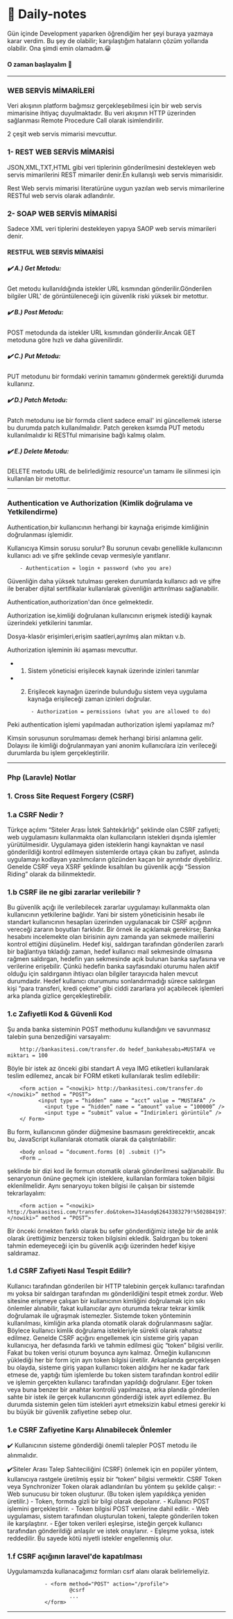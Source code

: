 # 💫 Daily-notes
Gün içinde Development yaparken öğrendiğim her şeyi buraya yazmaya karar verdim. Bu şey de olabilir; karşılaştığım hataların çözüm yollarıda olabilir. Ona şimdi emin olamadım.😀
#### O zaman başlayalım 🚀

<hr></hr>

### WEB SERVİS MİMARİLERİ
Veri akışının platform bağımsız gerçekleşebilmesi için bir web servis mimarisine ihtiyaç duyulmaktadır. Bu veri akışının HTTP üzerinden sağlanması Remote Procedure Call olarak isimlendirilir.

2 çeşit web servis mimarisi mevcuttur.

### 1- REST WEB SERVİS MİMARİSİ

JSON,XML,TXT,HTML gibi veri tiplerinin gönderilmesini destekleyen web servis mimarilerini REST mimariler denir.En kullanışlı web servis mimarisidir.

Rest Web servis mimarisi literatürüne uygun yazılan web servis mimarilerine RESTful web servis olarak adlandırılır.

### 2- SOAP WEB SERVİS MİMARİSİ

Sadece XML veri tiplerini destekleyen yapıya SAOP web servis mimarileri denir.

#### RESTFUL WEB SERVİS MİMARİSİ

##### ✔️ A.) Get Metodu:
Get metodu kullanıldığında istekler URL kısmından gönderilir.Gönderilen bilgiler URL' de görüntüleneceği için güvenlik riski yüksek bir metottur.

##### ✔️ B.) Post Metodu:
POST metodunda da istekler URL kısmından gönderilir.Ancak GET metoduna göre hızlı ve daha güvenilirdir.

##### ✔️ C.) Put Metodu:
PUT metodunu bir formdaki verinin tamamını göndermek gerektiği durumda kullanırız.

##### ✔️ D.) Patch Metodu:
Patch metodunu ise bir formda client sadece email' ini güncellemek isterse bu durumda patch kullanılmalıdır.
Patch gereken ksımda PUT metodu kullanılmalıdır ki RESTful mimarisine bağlı kalmış olalım.

##### ✔️ E.) Delete Metodu:
DELETE metodu URL de belirlediğimiz resource'un tamamı ile silinmesi için kullanılan bir metottur.

<hr></hr>

### Authentication ve Authorization (Kimlik doğrulama ve Yetkilendirme)

Authentication,bir kullanıcının herhangi bir kaynağa erişimde kimliğinin doğrulanması işlemidir.

Kullanıcıya Kimsin sorusu sorulur? Bu sorunun cevabı genellikle kullanıcının kullanıcı  adı ve  şifre şeklinde cevap vermesiyle yanıtlanır.

        - Authentication = login + password (who you are)

Güvenliğin daha yüksek tutulması gereken durumlarda kullanıcı adı ve şifre ile beraber dijital sertifikalar kullanılarak güvenliğin arttırılması sağlanabilir.

Authentication,authorization'dan önce gelmektedir.

Authorization ise,kimliği doğrulanan kullanıcının erişmek istediği kaynak üzerindeki yetkilerini tanımlar.

Dosya-klasör erişimleri,erişim saatleri,ayrılmış alan miktarı v.b.

Authorization işleminin iki aşaması mevcuttur.

- 1) Sistem yöneticisi erişilecek kaynak üzerinde izinleri tanımlar

- 2) Erişilecek kaynağın üzerinde bulunduğu sistem veya uygulama kaynağa erişileceği zaman izinleri doğrular.

          - Authorization = permissions (what you are allowed to do)

Peki authentication işlemi yapılmadan authorization işlemi yapılamaz mı?

Kimsin sorusunun sorulmaması demek herhangi birisi anlamına gelir. Dolayısı ile kimliği doğrulanmayan yani anonim kullanıcılara izin verileceği durumlarda bu işlem gerçekleştirilir.

<hr></hr>

### Php (Laravle) Notlar
### 1. Cross Site Request Forgery (CSRF)
### 1.a CSRF Nedir ?

Türkçe açılımı “Siteler Arası İstek Sahtekârlığı” şeklinde olan CSRF zafiyeti; web uygulamasını kullanmakta olan kullanıcıların istekleri dışında işlemler yürütülmesidir. Uygulamaya giden isteklerin hangi kaynaktan ve nasıl gönderildiği kontrol edilmeyen sistemlerde ortaya çıkan bu zafiyet, aslında uygulamayı kodlayan yazılımcıların gözünden kaçan bir ayrıntıdır diyebiliriz. Genelde CSRF veya XSRF şeklinde kısaltılan bu güvenlik açığı “Session Riding” olarak da bilinmektedir.

### 1.b CSRF ile ne gibi zararlar verilebilir ?

Bu güvenlik açığı ile verilebilecek zararlar uygulamayı kullanmakta olan kullanıcının yetkilerine bağlıdır. Yani bir sistem yöneticisinin hesabı ile standart kullanıcının hesapları üzerinden uygulanacak bir CSRF açığının vereceği zararın boyutları farklıdır. Bir örnek ile açıklamak gerekirse; Banka hesabını incelemekte olan birisinin aynı zamanda yan sekmede maillerini kontrol ettiğini düşünelim. Hedef kişi, saldırgan tarafından gönderilen zararlı bir bağlantıya tıkladığı zaman, hedef kullanıcı mail sekmesinde olmasına rağmen saldırgan, hedefin yan sekmesinde açık bulunan banka sayfasına ve verilerine erişebilir. Çünkü hedefin banka sayfasındaki oturumu halen aktif olduğu için saldırganın ihtiyacı olan bilgiler tarayıcıda halen mevcut durumdadır. Hedef kullanıcı oturumunu sonlandırmadığı sürece saldırgan kişi “para transferi, kredi çekme” gibi ciddi zararlara yol açabilecek işlemleri arka planda gizlice gerçekleştirebilir.

### 1.c Zafiyetli Kod & Güvenli Kod

Şu anda banka sisteminin POST methodunu kullandığını ve savunmasız talebin şuna benzediğini varsayalım:

        http://bankasitesi.com/transfer.do hedef_bankahesabı=MUSTAFA ve miktarı = 100

Böyle bir istek az önceki gibi standart A veya IMG etiketleri kullanılarak teslim edilemez, ancak bir FORM etiketi kullanılarak teslim edilebilir:

        <form action = “<nowiki> http://bankasitesi.com/transfer.do </nowiki>” method = “POST”>
              <input type = “hidden” name = “acct” value = “MUSTAFA” />
                <input type = “hidden” name = “amount” value = “100000” />
                <input type = “submit” value = “İndirimleri görüntüle” /> 
        </ Form>

Bu form, kullanıcının gönder düğmesine basmasını gerektirecektir, ancak bu, JavaScript kullanılarak otomatik olarak da çalıştırılabilir:

        <body onload = “document.forms [0] .submit ()”>
        <Form …

şeklinde bir dizi kod ile formun otomatik olarak gönderilmesi sağlanabilir.
Bu senaryonun önüne geçmek için isteklere, kullanılan formlara token bilgisi eklenilmelidir. Aynı senaryoyu token bilgisi ile çalışan bir sistemde tekrarlayalım:

        <form action = “<nowiki> http://bankasitesi.com/transfer.do&token=314asdq62643383279!%5028841971 </nowiki>” method = “POST”>

Bir önceki örnekten farklı olarak bu sefer gönderdiğimiz isteğe bir de anlık olarak ürettiğimiz benzersiz token bilgisini ekledik. Saldırgan bu tokeni tahmin edemeyeceği için bu güvenlik açığı üzerinden hedef kişiye saldıramaz.

### 1.d CSRF Zafiyeti Nasıl Tespit Edilir?

Kullanıcı tarafından gönderilen bir HTTP talebinin gerçek kullanıcı tarafından mı yoksa bir saldırgan tarafından mı gönderildiğini tespit etmek zordur. Web sitesine erişmeye çalışan bir kullanıcının kimliğini doğrulamak için sıkı önlemler alınabilir, fakat kullanıcılar aynı oturumda tekrar tekrar kimlik doğrulamak ile uğraşmak istemezler. Sistemde token yönteminin kullanılması, kimliğin arka planda otomatik olarak doğrulanmasını sağlar. Böylece kullanıcı kimlik doğrulama istekleriyle sürekli olarak rahatsız edilmez. Genelde CSRF açığını engellemek için sisteme giriş yapan kullanıcıya, her defasında farklı ve tahmin edilmesi güç “token” bilgisi verilir. Fakat bu token verisi oturum boyunca aynı kalmaz. Örneğin kullanıcının yüklediği her bir form için ayrı token bilgisi üretilir. Arkaplanda gerçekleşen bu olayda, sisteme giriş yapan kullanıcı token aldığını her ne kadar fark etmese de, yaptığı tüm işlemlerde bu token sistem tarafından kontrol edilir ve işlemin gerçekten kullanıcı tarafından yapıldığı doğrulanır. Eğer token veya buna benzer bir anahtar kontrolü yapılmazsa, arka planda gönderilen sahte bir istek ile gerçek kullanıcının gönderdiği istek ayırt edilemez. Bu durumda sistemin gelen tüm istekleri ayırt etmeksizin kabul etmesi gerekir ki bu büyük bir güvenlik zafiyetine sebep olur.

### 1.e CSRF Zafiyetine Karşı Alınabilecek Önlemler

✔️ Kullanıcının sisteme gönderdiği önemli talepler POST metodu ile alınmalıdır.

✔️Siteler Arası Talep Sahteciliğini (CSRF) önlemek için en popüler yöntem, kullanıcıya rastgele üretilmiş eşsiz bir “token” bilgisi vermektir. CSRF Token veya Synchronizer Token olarak adlandırılan bu yöntem şu şekilde çalışır:
        - Web sunucusu bir token oluşturur. (Bu token işlem yapıldıkça yeniden üretilir.)
        - Token, formda gizli bir bilgi olarak depolanır.
        - Kullanıcı POST işlemini gerçekleştirir.
        - Token bilgisi POST verilerine dahil edilir.
        - Web uygulaması, sistem tarafından oluşturulan tokeni, talepte gönderilen token ile karşılaştırır.
        - Eğer token verileri eşleşirse, isteğin gerçek kullanıcı tarafından gönderildiği anlaşılır ve istek onaylanır.
        - Eşleşme yoksa, istek reddedilir. Bu sayede kötü niyetli istekler engellenmiş olur.

### 1.f CSRF açığının laravel'de kapatılması

Uygulamamızda kullanacağımız formları csrf alanı olarak belirlemeliyiz.

                - <form method="POST" action="/profile">
                        @csrf
                        ...
                </form>
<hr></hr>


